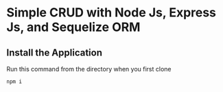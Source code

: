 # Simple CRUD with Node Js, Express Js, and Sequelize ORM

## Install the Application

Run this command from the directory when you first clone

   ```npm i```